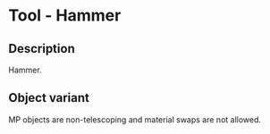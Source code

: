 # Tool - Hammer

## Description

Hammer.

## Object variant

MP objects are non-telescoping and material swaps are not allowed.
